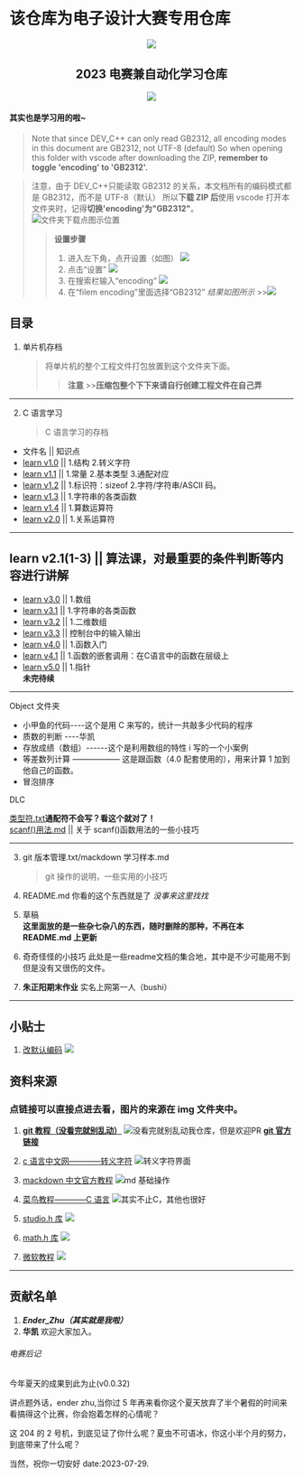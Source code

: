 # 该仓库为电子设计大赛专用仓库

<div align=center>
	<img src="./img/LUCY.png"/>
	<h2>2023 电赛兼自动化学习仓库</h2>
	<p>
		<a href="https://gitee.com/soul-fox/learn_c">
			<img src="https://gitee.com/soul-fox/learn_c/badge/star.svg"/>
		</a>
	</p>
    <div herf="http://stats.justsong.cn/api/bilibili?id=290423223&theme=dark&lang=zh-CN"></div>
</div>

#### 其实也是学习用的啦~

> Note that since DEV_C++ can only read GB2312, all encoding modes in this document are GB2312, not UTF-8 (default)
> So when opening this folder with vscode after downloading the ZIP, **remember to toggle 'encoding' to 'GB2312'.**

> 注意，由于 DEV_C++只能读取 GB2312 的关系，本文档所有的编码模式都是 GB2312，而不是 UTF-8（默认）
> 所以**下载 ZIP 后**使用 vscode 打开本文件夹时，记得**切换'encoding'为"GB2312"**。  
> ![文件夹下载点图示位置](./img/下载文件夹.png)
>
> > **设置步骤**
> >
> > 1. 进入左下角，点开设置（如图）
> >    ![](./img/encoding01.png)
> > 2. 点击“设置”
> >    ![](./img/encoding02.png)
> > 3. 在搜索栏输入“encoding”
> >    ![](./img/encoding03.png)
> > 4. 在“filem encoding”里面选择“GB2312” _结果如图所示_ >>![](./img/encoding04.png)

## 目录

1. 单片机存档
   > 将单片机的整个工程文件打包放置到这个文件夹下面。
   >
   > > **注意** >>**压缩包整个下下来请自行创建工程文件在自己弄**

---

2. C 语言学习
   > C 语言学习的存档

- 文件名 || 知识点
- [learn v1.0](./C语言学习/learn%20v1.0.c) || 1.结构 2.转义字符
- [learn v1.1](./C语言学习/learn%20v1.1.c) || 1.常量 2.基本类型 3.通配对应
- [learn v1.2](./C语言学习/learn%20v1.2.c) || 1.标识符：sizeof 2.字符/字符串/ASCII 码。
- [learn v1.3](./C语言学习/learn%20v1.3.c) || 1.字符串的各类函数
- [learn v1.4](./C语言学习/learn%20v1.3.c) || 1.算数运算符
- [learn v2.0](./C语言学习/learn%20v1.4.c) || 1.关系运算符
---

## learn v2.1(1-3) || 算法课，对最重要的条件判断等内容进行讲解

- [learn v3.0](./C语言学习/learn%20v3.0.c) || 1.数组
- [learn v3.1](./C语言学习/learn%20v3.1.c) || 1.字符串的各类函数
- [learn v3.2](./C语言学习/learn%20v3.2.c) || 1.二维数组
- [learn v3.3](./C语言学习/learn%20v3.3.c) || 控制台中的输入输出
- [learn v4.0](./C语言学习/learn%20v4.0.c) || 1.函数入门
- [learn v4.1](./C语言学习/learn%20v4.1.c) || 1.函数的嵌套调用：在C语言中的函数在层级上
- [learn v5.0](./C语言学习/learn%20v5.0.c) || 1.指针  
  **未完待续**

---

Object 文件夹

- 小甲鱼的代码----这个是用 C 来写的，统计一共敲多少代码的程序
- 质数的判断 ----华凯
- 存放成绩（数组）------这个是利用数组的特性 i 写的一个小案例
- 等差数列计算 —————— 这是跟函数（4.0 配套使用的），用来计算 1 加到他自己的函数。
- 冒泡排序 

DLC

[类型符.txt](./C语言学习/类型符.txt)**通配符不会写？看这个就对了！**  
[scanf()用法.md](<./C语言学习/scanf()用法.md>) || 关于 scanf()函数用法的一些小技巧

---

3. git 版本管理.txt/mackdown 学习样本.md

   > git 操作的说明，一些实用的小技巧

4. README.md
   你看的这个东西就是了 _没事来这里找找_

5. 草稿  
   **这里面放的是一些杂七杂八的东西，随时删除的那种，不再在本 README.md 上更新**

6. 奇奇怪怪的小技巧
   此处是一些readme文档的集合地，其中是不少可能用不到但是没有又很伤的文件。

7. **朱正阳期末作业**
   实名上网第一人（bushi）

---

## 小贴士

1. [改默认编码](https://blog.csdn.net/u012308586/article/details/98201989)
   ![](./img/改固定encoding.png)

## 资料来源

### 点链接可以直接点进去看，图片的来源在 img 文件夹中。

1. [**git 教程（没看完就别乱动）**](https://www.runoob.com/git/git-tutorial.html)
   ![没看完就别乱动我仓库，但是欢迎PR](./img/git学习.png)
   [**git 官方链接**](https://git-scm.com/book/zh/v2/%E8%B5%B7%E6%AD%A5-%E5%AE%89%E8%A3%85-Git)

2. [c 语言中文网————转义字符](http://c.biancheng.net/view/1769.html)
   ![转义字符界面](./img/c语言中文网.png)

3. [mackdown 中文官方教程](https://markdown.com.cn/cheat-sheet.html#%E5%9F%BA%E6%9C%AC%E8%AF%AD%E6%B3%95)
   ![md 基础操作](./img/md中文网.png)

4. [菜鸟教程————C 语言](https://www.runoob.com/cprogramming/c-tutorial.html)
   ![其实不止C，其他也很好](./img/菜鸟教程.png)

5. [studio.h 库](https://www.runoob.com/cprogramming/c-standard-library-stdio-h.html)
   ![](./img/Stdio.h库.png)

6. [math.h 库](https://www.runoob.com/cprogramming/c-standard-library-math-h.html)
   ![](./img/math.png)

7. [微软教程](https://learn.microsoft.com/zh-cn/cpp/preprocessor/hash-if-hash-elif-hash-else-and-hash-endif-directives-c-cpp?view=msvc-170)
   ![](./img/Microsoft.png)

---

## 贡献名单

1. **_Ender_Zhu（其实就是我啦）_**
2. **华凯**
   欢迎大家加入。

###### 电赛后记

今年夏天的成果到此为止(v0.0.32)

讲点题外话，ender zhu,当你过 5 年再来看你这个夏天放弃了半个暑假的时间来看搞得这个比赛，你会抱着怎样的心情呢？

这 204 的 2 号机，到底见证了你什么呢？夏虫不可语冰，你这小半个月的努力，到底带来了什么呢？

当然，祝你一切安好 date:2023-07-29.
